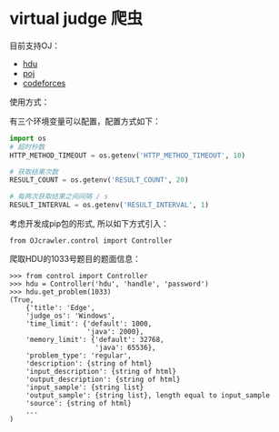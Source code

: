 # virtual judge 爬虫

目前支持OJ：

- [hdu](http://acm.hdu.edu.cn/)
- [poj](http://poj.org/)
- [codeforces](http://codeforces.com/)

使用方式：

有三个环境变量可以配置，配置方式如下：
```python
import os
# 超时秒数
HTTP_METHOD_TIMEOUT = os.getenv('HTTP_METHOD_TIMEOUT', 10)

# 获取结果次数
RESULT_COUNT = os.getenv('RESULT_COUNT', 20)

# 每两次获取结果之间间隔 / s
RESULT_INTERVAL = os.getenv('RESULT_INTERVAL', 1)
```

考虑开发成pip包的形式, 所以如下方式引入：

`from OJcrawler.control import Controller`



爬取HDU的1033号题目的题面信息：
```
>>> from control import Controller
>>> hdu = Controller('hdu', 'handle', 'password')
>>> hdu.get_problem(1033)
(True, 
    {'title': 'Edge', 
    'judge_os': 'Windows', 
    'time_limit': {'default': 1000, 
                   'java': 2000}, 
    'memory_limit': {'default': 32768, 
                     'java': 65536}, 
    'problem_type': 'regular',
    'description': {string of html}
    'input_description': {string of html}
    'output_description': {string of html}
    'input_sample': {string list}
    'output_sample': {string list}, length equal to input_sample
    'source': {string of html}
    ...
)
```